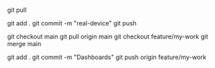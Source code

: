 git pull

git add .
git commit -m "real-device"
git push

git checkout main
git pull origin main
git checkout feature/my-work
git merge main

git add .
git commit -m "Dashboards"
git push origin feature/my-work
